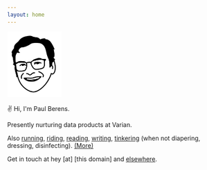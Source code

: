 ```yaml
---
layout: home
---
```

<img src="/assets/images/pmb.avatar.tr.png" width="25%" height="25%">

✌ Hi, I'm Paul Berens.

Presently nurturing data products at Varian.

Also [running](/run/), [riding](/cycling/), [reading](/books/), [writing](/blog/), [tinkering](/learning/) (when not diapering, dressing, disinfecting). [(More)](/infobox/)

Get in touch at hey [at] [this domain] and [elsewhere](/contact/).